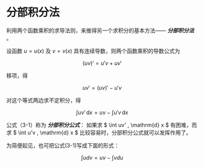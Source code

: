# 分部积分法

利用两个函数乘积的求导法则，来推得另一个求积分的基本方法—— ***分部积分法*** 。

设函数 $u = u(x)$ 及 $v = v(x)$ 具有连续导数，则两个函数乘积的导数公式为

$$
(uv)' = u'v + uv'
$$

移项，得

$$
uv' = (uv)' - u'v
$$

对这个等式两边求不定积分，得

$$
\tag{3-1} \int uv' \, \mathrm{d} x = uv - \int u'v \, \mathrm{d} x
$$

公式（3-1）称为 ***分部积分公式***：
如果求 $ \int uv' \, \mathrm{d} x $ 有困难，而求 $ \int u'v \, \mathrm{d} x $ 比较容易时，分部积分公式就可以发挥作用了。

为简便起见，也可把公式(3-1)写成下面的形式：

$$
\tag{3-2} \int udv = uv - \int vdu
$$

